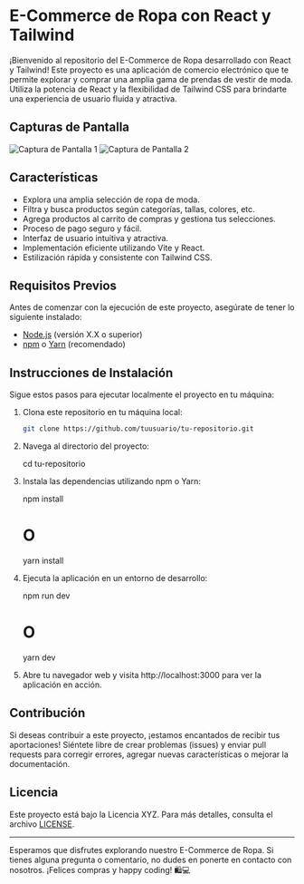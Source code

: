 # E-Commerce de Ropa con React y Tailwind

¡Bienvenido al repositorio del E-Commerce de Ropa desarrollado con React y Tailwind! Este proyecto es una aplicación de comercio electrónico que te permite explorar y comprar una amplia gama de prendas de vestir de moda. Utiliza la potencia de React y la flexibilidad de Tailwind CSS para brindarte una experiencia de usuario fluida y atractiva.

## Capturas de Pantalla

![Captura de Pantalla 1](/ruta/a/la/imagen1.png)
![Captura de Pantalla 2](/ruta/a/la/imagen2.png)

## Características

- Explora una amplia selección de ropa de moda.
- Filtra y busca productos según categorías, tallas, colores, etc.
- Agrega productos al carrito de compras y gestiona tus selecciones.
- Proceso de pago seguro y fácil.
- Interfaz de usuario intuitiva y atractiva.
- Implementación eficiente utilizando Vite y React.
- Estilización rápida y consistente con Tailwind CSS.

## Requisitos Previos

Antes de comenzar con la ejecución de este proyecto, asegúrate de tener lo siguiente instalado:

- [Node.js](https://nodejs.org/) (versión X.X o superior)
- [npm](https://www.npmjs.com/) o [Yarn](https://yarnpkg.com/) (recomendado)

## Instrucciones de Instalación

Sigue estos pasos para ejecutar localmente el proyecto en tu máquina:

1. Clona este repositorio en tu máquina local:

   ```bash
   git clone https://github.com/tuusuario/tu-repositorio.git

2. Navega al directorio del proyecto:

    cd tu-repositorio

3. Instala las dependencias utilizando npm o Yarn:

    npm install
    # O
    yarn install

4. Ejecuta la aplicación en un entorno de desarrollo:

    npm run dev
    # O
    yarn dev

5. Abre tu navegador web y visita http://localhost:3000 para ver la aplicación en acción.

## Contribución

Si deseas contribuir a este proyecto, ¡estamos encantados de recibir tus aportaciones! Siéntete libre de crear problemas (issues) y enviar pull requests para corregir errores, agregar nuevas características o mejorar la documentación.

## Licencia

Este proyecto está bajo la Licencia XYZ. Para más detalles, consulta el archivo [LICENSE](/LICENSE).

---

Esperamos que disfrutes explorando nuestro E-Commerce de Ropa. Si tienes alguna pregunta o comentario, no dudes en ponerte en contacto con nosotros. ¡Felices compras y happy coding! 🛍️💻
